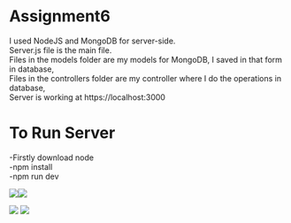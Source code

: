 # Assignment6
I used NodeJS and MongoDB for server-side. <br/>
Server.js file is the main file. <br/>
Files in the models folder are my models for MongoDB, I saved in that form in database, <br/>
Files in the controllers folder are my controller where I do the operations in database, <br/>
Server is working at https://localhost:3000 <br/>

# To Run Server <br/>
-Firstly download node <br/>
-npm install <br/>
-npm run dev <br/>

![](https://github.com/mu-se373-170704013/Assignment6/blob/master/images/Simulator%20Screen%20Shot%20-%20iPhone%2013%20-%202022-04-13%20at%2019.34.22.png)![](https://github.com/mu-se373-170704013/Assignment6/blob/master/images/Simulator%20Screen%20Shot%20-%20iPhone%2013%20-%202022-04-13%20at%2019.34.32.png)

![](https://github.com/mu-se373-170704013/Assignment6/blob/master/images/Simulator%20Screen%20Shot%20-%20iPhone%2013%20-%202022-04-13%20at%2019.33.51.png)
![](https://github.com/mu-se373-170704013/Assignment6/blob/master/images/Simulator%20Screen%20Shot%20-%20iPhone%2013%20-%202022-04-13%20at%2019.33.40.png)
